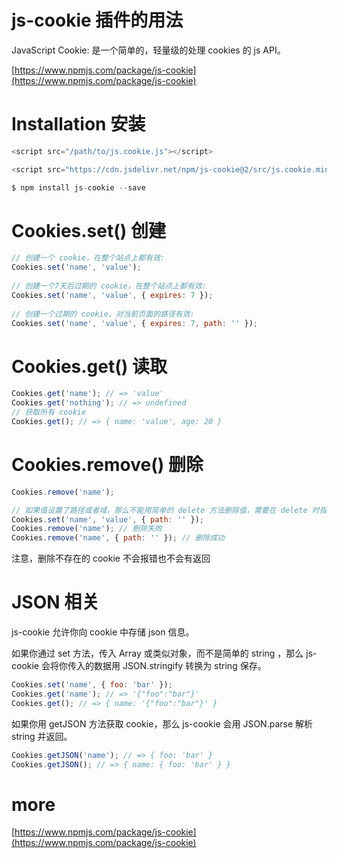 # js-cookie 插件的用法

JavaScript Cookie: 是一个简单的，轻量级的处理 cookies 的 js API。

[https://www.npmjs.com/package/js-cookie](https://www.npmjs.com/package/js-cookie)

# Installation 安装

```js
<script src="/path/to/js.cookie.js"></script>
```

```js
<script src="https://cdn.jsdelivr.net/npm/js-cookie@2/src/js.cookie.min.js"></script>
```

```js
$ npm install js-cookie --save
```

# Cookies.set() 创建

```js
// 创建一个 cookie，在整个站点上都有效:
Cookies.set('name', 'value');
 
// 创建一个7天后过期的 cookie，在整个站点上都有效:
Cookies.set('name', 'value', { expires: 7 });
 
// 创建一个过期的 cookie，对当前页面的路径有效:
Cookies.set('name', 'value', { expires: 7, path: '' });
```

# Cookies.get() 读取

```js
Cookies.get('name'); // => 'value'
Cookies.get('nothing'); // => undefined
// 获取所有 cookie
Cookies.get(); // => { name: 'value', age: 20 }
```

# Cookies.remove() 删除

```js
Cookies.remove('name');
```

```js
// 如果值设置了路径或者域，那么不能用简单的 delete 方法删除值，需要在 delete 时指定路径或者域
Cookies.set('name', 'value', { path: '' });
Cookies.remove('name'); // 删除失败
Cookies.remove('name', { path: '' }); // 删除成功
```

注意，删除不存在的 cookie 不会报错也不会有返回

# JSON 相关

js-cookie 允许你向 cookie 中存储 json 信息。

如果你通过 set 方法，传入 Array 或类似对象，而不是简单的 string ，那么 js-cookie 会将你传入的数据用 JSON.stringify 转换为 string 保存。

```js
Cookies.set('name', { foo: 'bar' });
Cookies.get('name'); // => '{"foo":"bar"}'
Cookies.get(); // => { name: '{"foo":"bar"}' }
```

如果你用 getJSON 方法获取 cookie，那么 js-cookie 会用 JSON.parse 解析 string 并返回。

```js
Cookies.getJSON('name'); // => { foo: 'bar' }
Cookies.getJSON(); // => { name: { foo: 'bar' } }
```

# more

[https://www.npmjs.com/package/js-cookie](https://www.npmjs.com/package/js-cookie)


